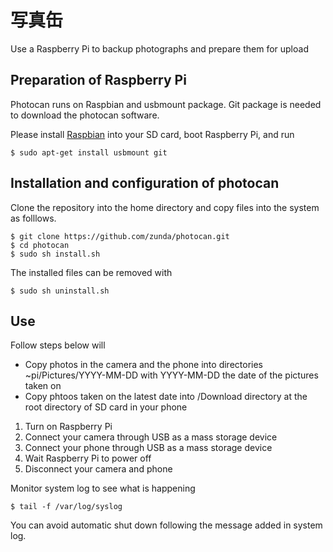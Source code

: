 写真缶
======

Use a Raspberry Pi to backup photographs and prepare them for upload

Preparation of Raspberry Pi
---------------------------
Photocan runs on Raspbian and usbmount package.
Git package is needed to download the photocan software.

Please install [Raspbian](https://www.raspbian.org/) into your SD card,
boot Raspberry Pi, and run
```
$ sudo apt-get install usbmount git
```

Installation and configuration of photocan
------------------------------------------
Clone the repository into the home directory and copy files into the system as folllows.

```
$ git clone https://github.com/zunda/photocan.git
$ cd photocan
$ sudo sh install.sh
```

The installed files can be removed with
```
$ sudo sh uninstall.sh
```

Use
---
Follow steps below will
* Copy photos in the camera and the phone into directories ~pi/Pictures/YYYY-MM-DD with YYYY-MM-DD the date of the pictures taken on
* Copy phtoos taken on the latest date into /Download directory at the root directory of SD card in your phone

1. Turn on Raspberry Pi
2. Connect your camera through USB as a mass storage device
3. Connect your phone through USB as a mass storage device
4. Wait Raspberry Pi to power off
5. Disconnect your camera and phone

Monitor system log to see what is happening
```
$ tail -f /var/log/syslog
```
You can avoid automatic shut down following the message added in system log.
